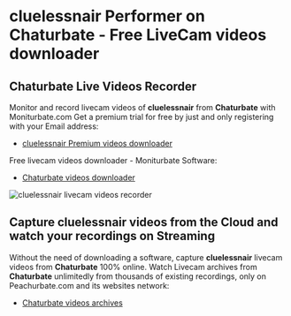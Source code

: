 # cluelessnair Performer on Chaturbate - Free LiveCam videos downloader

## Chaturbate Live Videos Recorder

Monitor and record livecam videos of **cluelessnair** from **Chaturbate** with Moniturbate.com
Get a premium trial for free by just and only registering with your Email address:
* [cluelessnair Premium videos downloader](https://moniturbate.com/request-demo-licence-key.html)

Free livecam videos downloader - Moniturbate Software:
* [Chaturbate videos downloader](https://moniturbate.com/moniturbate-download-software.html)

![cluelessnair livecam videos recorder](https://peachurnet.com/templates/moniturbate-software.png)


## Capture cluelessnair videos from the Cloud and watch your recordings on Streaming

Without the need of downloading a software, capture **cluelessnair** livecam videos from **Chaturbate** 100% online.
Watch Livecam archives from **Chaturbate** unlimitedly from thousands of existing recordings, only on Peachurbate.com and its websites network:
* [Chaturbate videos archives](https://peachurnet.com/)